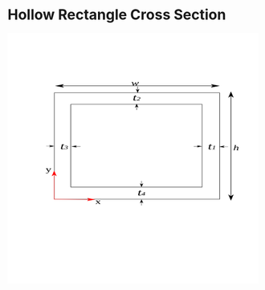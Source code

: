 # Hollow Rectangle Cross Section

<img src="./CrossSectHollowRectangle.svg" width="500" height="500" />
